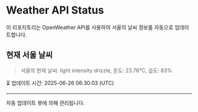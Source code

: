 
# Weather API Status

이 리포지토리는 OpenWeather API를 사용하여 서울의 날씨 정보를 자동으로 업데이트합니다.

## 현재 서울 날씨
> 서울의 현재 날씨: light intensity drizzle, 온도: 23.76°C, 습도: 83%

⏳ 업데이트 시간: 2025-06-26 06:30:03 (UTC)

---
자동 업데이트 봇에 의해 관리됩니다.
